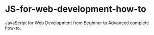 # JS-for-web-development-how-to
JavaScript for Web Development from Beginner to Advanced complete how-to.
